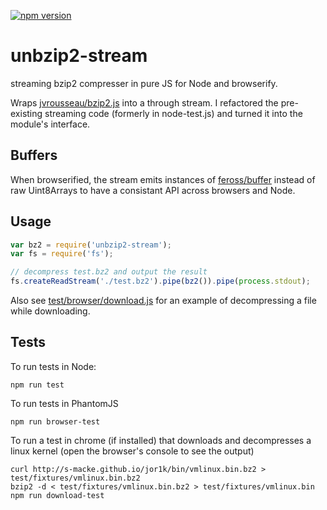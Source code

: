 [![npm version](https://badge.fury.io/js/unbzip2-stream.svg)](http://badge.fury.io/js/unbzip2-stream)

unbzip2-stream
===
streaming bzip2 compresser in pure JS for Node and browserify.

Wraps [jvrousseau/bzip2.js](https://github.com/jvrousseau/bzip2.js) into a through stream. I refactored the pre-existing streaming code (formerly in node-test.js) and turned it into the module's interface.

Buffers
---
When browserified, the stream emits instances of [feross/buffer](https://github.com/feross/buffer) instead of raw Uint8Arrays to have a consistant API across browsers and Node.

Usage
---
``` js
var bz2 = require('unbzip2-stream');
var fs = require('fs');

// decompress test.bz2 and output the result
fs.createReadStream('./test.bz2').pipe(bz2()).pipe(process.stdout);
```

Also see [test/browser/download.js](https://github.com/regular/unbzip2-stream/blob/master/test/browser/download.js) for an example of decompressing a file while downloading.

Tests
---
To run tests in Node:

    npm run test

To run tests in PhantomJS

    npm run browser-test

To run a test in chrome (if installed) that downloads and decompresses a linux kernel
(open the browser's console to see the output)

    curl http://s-macke.github.io/jor1k/bin/vmlinux.bin.bz2 > test/fixtures/vmlinux.bin.bz2
    bzip2 -d < test/fixtures/vmlinux.bin.bz2 > test/fixtures/vmlinux.bin
    npm run download-test
